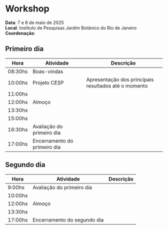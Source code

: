 # Workshop

__Data__: 7 e 8 de maio de 2025<br>
__Local__: Instituto de Pesquisas Jardim Botânico do Rio de Janeiro<br>
__Coordenação__: 

## Primeiro dia

| Hora | Atividade | Descrição |
|---|---|---|
| 08:30hs | Boas-vindas |
| 10:00hs | Projeto CESP  | Apresentação dos principais resultados até o momento |
| 11:00hs |  |  |
| 12:00hs | Almoço |
| 13:30hs | |  |
| 15:00hs |  |  |
| 16:30hs | Avaliação do primeiro dia |  |
| 17:00hs | Encerramento do primeiro dia |  |

## Segundo dia

| Hora | Atividade | Descrição |
|---|---|---|
| 9:00hs | Avaliação do primeiro dia |  |
| 10:00hs |  |  |
| 12:00hs | Almoço | 
| 13:30hs |  |  |
| 17:00hs | Encerramento do segundo dia |  |

